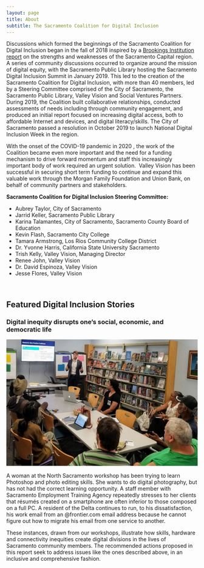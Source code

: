 ```yaml
---
layout: page
title: About
subtitle: The Sacramento Coalition for Digital Inclusion
---
```

Discussions which formed the beginnings of the Sacramento Coalition for Digital Inclusion began in the fall of 2018 inspired by a [Brookings Institution report](https://www.valleyvision.org/resources/brookings-charting-a-course-to-the-sacramento-regions-future-economic-prosperity-2018/) on the strengths and weaknesses of the Sacramento Capital region.  A series of community discussions occurred to organize around the mission of digital equity, with the Sacramento Public Library hosting the Sacramento Digital Inclusion Summit in January 2019. This led to the creation of the Sacramento Coalition for Digital Inclusion, with more than 40 members, led by a Steering Committee comprised of the City of Sacramento, the Sacramento Public Library, Valley Vision and Social Ventures Partners. During 2019, the Coalition built collaborative relationships, conducted assessments of needs including through community engagement, and produced an initial report focused on increasing digital access, both to affordable Internet and devices, and digital literacy/skills. The City of Sacramento passed a resolution in October 2019 to launch National Digital Inclusion Week in the region.

With the onset of the COVID-19 pandemic in 2020 , the work of the Coalition became even more important and the need for a funding mechanism to drive forward momentum and staff this increasingly important body of work required an urgent solution.  Valley Vision has been successful in securing short term funding to continue and expand this valuable work through the Morgan Family Foundation and Union Bank, on behalf of community partners and stakeholders.

**Sacramento Coalition for Digital Inclusion Steering Committee:**

* Aubrey Taylor, City of Sacramento
* Jarrid Keller, Sacramento Public Library
* Karina Talamantes, City of Sacramento, Sacramento County Board of Education
* Kevin Flash, Sacramento City College
* Tamara Armstrong, Los Rios Community College District
* Dr. Yvonne Harris, California State University Sacramento
* Trish Kelly, Valley Vision, Managing Director
* Renee John, Valley Vision
* Dr. David Espinoza, Valley Vision
* Jesse Flores, Valley Vision

<br>

## Featured Digital Inclusion Stories

### Digital inequity disrupts one’s social, economic, and democratic life

![](/assets/uploads/digitalequity.jpg)

A woman at the North Sacramento workshop has been trying to learn Photoshop and photo editing skills. She wants to do digital photography, but has not had the correct learning opportunity. A staff member with Sacramento Employment Training Agency repeatedly stresses to her clients that résumés created on a smartphone are often inferior to those composed on a full PC. A resident of the Delta continues to run, to his dissatisfaction, his work email from an @frontier.com email address because he cannot figure out how to migrate his email from one service to another. 

These instances, drawn from our workshops, illustrate how skills, hardware and connectivity inequities create digital divisions in the lives of Sacramento community members. The recommended actions proposed in this report seek to address issues like the ones described above, in an inclusive and comprehensive fashion.